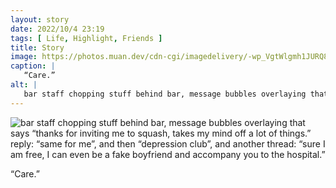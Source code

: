 ```yaml
---
layout: story
date: 2022/10/4 23:19
tags: [ Life, Highlight, Friends ]
title: Story
image: https://photos.muan.dev/cdn-cgi/imagedelivery/-wp_VgtWlgmh1JURQ8t1mg/5c994411-de4a-4c52-3fff-528267c95900/public
caption: |
   “Care.”
alt: |
   bar staff chopping stuff behind bar, message bubbles overlaying that says “thanks for inviting me to squash, takes my mind off a lot of things.” reply: “same for me”, and then “depression club”, and another thread: “sure I am free, I can even be a fake boyfriend and accompany you to the hospital.”
---
```


![bar staff chopping stuff behind bar, message bubbles overlaying that says “thanks for inviting me to squash, takes my mind off a lot of things.” reply: “same for me”, and then “depression club”, and another thread: “sure I am free, I can even be a fake boyfriend and accompany you to the hospital.”](https://photos.muan.dev/cdn-cgi/imagedelivery/-wp_VgtWlgmh1JURQ8t1mg/5c994411-de4a-4c52-3fff-528267c95900/public)

“Care.”
